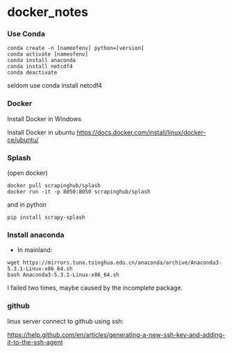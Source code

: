 # docker_notes


### Use Conda

```
conda create -n [nameofenv] python=[version]
conda activate [nameofenv]
conda install anaconda
conda install netcdf4
conda deactivate
```

seldom use conda install netcdf4


### Docker

Install Docker in Windows

Install Docker in ubuntu
https://docs.docker.com/install/linux/docker-ce/ubuntu/

### Splash


(open docker)
```
docker pull scrapinghub/splash
docker run -it -p 8050:8050 scrapinghub/splash
```

and in python

```pip install scrapy-splash```


### Install anaconda

- In mainland:

```
wget https://mirrors.tuna.tsinghua.edu.cn/anaconda/archive/Anaconda3-5.3.1-Linux-x86_64.sh
bash Anaconda3-5.3.1-Linux-x86_64.sh
```
I failed two times, maybe caused by the incomplete package.


### github

linux server connect to github using ssh:

https://help.github.com/en/articles/generating-a-new-ssh-key-and-adding-it-to-the-ssh-agent
